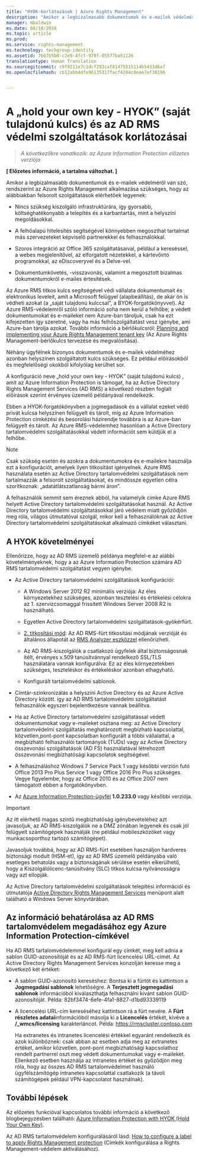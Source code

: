 ```yaml
---
title: "HYOK-korlátozások | Azure Rights Management"
description: "Amikor a legbizalmasabb dokumentumok és e-mailek védelméről van szó, rendszerint az Azure Rights Management alkalmazása szükséges, hogy az alábbiakban felsorolt szolgáltatások elérhetőek legyenek."
manager: mbaldwin
ms.date: 08/18/2016
ms.topic: article
ms.prod: 
ms.service: rights-management
ms.technology: techgroup-identity
ms.assetid: 7667b5b0-c2e9-4fcf-970f-05577ba51126
translationtype: Human Translation
ms.sourcegitcommit: c9f9211e7c1dcf293caf81475515114b5433d6a7
ms.openlocfilehash: cb12abb4dfe96135317facf4284c0eae7ef38196


---
```


# A „hold your own key - HYOK” (saját tulajdonú kulcs) és az AD RMS védelmi szolgáltatások korlátozásai

>*A következőkre vonatkozik: az Azure Information Protection előzetes verziója*

**[ Előzetes információ, a tartalma változhat. ]**

Amikor a legbizalmasabb dokumentumok és e-mailek védelméről van szó, rendszerint az Azure Rights Management alkalmazása szükséges, hogy az alábbiakban felsorolt szolgáltatások elérhetőek legyenek:

- Nincs szükség kiszolgáló infrastruktúrára, így gyorsabb, költséghatékonyabb a telepítés és a karbantartás, mint a helyszíni megoldásokkal.

- A felhőalapú hitelesítés segítségével könnyebben megoszthat tartalmat más szervezeteket képviselő partnerekkel és felhasználókkal.

- Szoros integráció az Office 365 szolgáltatásaival, például a kereséssel, a webes megjelenítővel, az elforgatott nézetekkel, a kártevőirtó programokkal, az eDiscoveryvel és a Delve-vel.

- Dokumentumkövetés, -visszavonás, valamint a megosztott bizalmas dokumentumokról e-mailes értesítések.

Az Azure RMS titkos kulcs segítségével védi vállalata dokumentumait és elektronikus leveleit, amit a Microsoft felügyel (alapbeállítás), de akár ön is védheti azokat (a „saját tulajdonú kulccsal”, a BYOK-forgatókönyvvel). Az Azure RMS-védelemről szóló információ soha nem kerül a felhőbe; a védett dokumentumokat és e-maileket nem Azure-ban tároljuk, csak ha ezt kifejezetten így szeretné, vagy ha más felhőszolgáltatást vesz igénybe, ami Azure-ban tárolja azokat. További információ a bérlőkulcsról: [Planning and implementing your Azure Rights Management tenant key](../plan-design/plan-implement-tenant-key.md) (Az Azure Rights Management-bérlőkulcs tervezése és megvalósítása). 

Néhány ügyfélnek bizonyos dokumentumok és e-mailek védelméhez azonban helyszínen szolgáltatott kulcs szükséges. Ez például előírásokból és megfelelőségi okokból kifolyólag kerülhet sor. 

A konfiguráció neve „hold your own key - HYOK” (saját tulajdonú kulcs) , amit az Azure Information Protection is támogat, ha az Active Directory Rights Management Services (AD RMS) a következő részben foglalt előírások szerint érvényes üzemelő példányával rendelkezik. 

Ebben a HYOK-forgatókönyvben a jogmegadások és a vállalat ezeket védő privát kulcsa helyszínen felügyelt és tárolt, míg az Azure Information Protection címkézési és besorolási házirendje továbbra is az Azure-ban felügyelt és tárolt. Az Azure RMS-védelemhez hasonlóan a Active Directory tartalomvédelmi szolgáltatásokkal védett információt sem küldjük el a felhőbe.

> [!NOTE]
> Csak szükség esetén és azokra a dokumentumokra és e-mailekre használja ezt a konfigurációt, amelyek ilyen titkosítást igényelnek. Azure RMS használata esetén az Active Directory tartalomvédelmi szolgáltatások nem tartalmazzák a felsorolt szolgáltatásokat, és mindössze egyetlen célra szorítkoznak: „adatátlátszatlanság bármi áron”.

A felhasználók semmit sem éreznek abból, ha valamelyik címke Azure RMS helyett Active Directory tartalomvédelmi szolgáltatásokat használ. Az Active Directory tartalomvédelmi szolgáltatásokkal járó védelem miatt győződjön meg róla, világos útmutatóval szolgál, mikor kell a felhasználóknak az Active Directory tartalomvédelmi szolgáltatásokat alkalmazó címkéket választani.

## A HYOK követelményei

Ellenőrizze, hogy az AD RMS üzemelő példánya megfelel-e az alábbi követelményeknek, hogy a az Azure Information Protection számára AD RMS tartalomvédelmi szolgáltatást vegyen igénybe.

- Az Active Directory tartalomvédelmi szolgáltatások konfigurációi:
    
    - A Windows Server 2012 R2 minimális verziója: Az éles környezetekhez szükséges, azonban tesztelési és értékelési célokra az 1. szervizcsomaggal frissített Windows Server 2008 R2 is használható.
    
    - Egyetlen Active Directory tartalomvédelmi szolgáltatások-gyökérfürt.
    
    - [2. titkosítási mód](https://technet.microsoft.com/library/hh867439.aspx): Az AD RMS-fürt titkosítási módjának verzióját és általános állapotát az [RMS Analyzer eszközzel](https://www.microsoft.com/en-us/download/details.aspx?id=46437) ellenőrizheti.   
    
    - Az AD RMS-kiszolgálók a csatlakozó ügyfelek által biztonságosnak ítélt, érvényes x.509 tanúsítvánnyal rendelkező SSL/TLS használatára vannak konfigurálva: Ez az éles környezetekben szükséges, teszteléskor és értékeléskor azonban elhagyható.
    
    - Konfigurált tartalomvédelmi sablonok.

- Címtár-szinkronizálás a helyszíni Active Directory és az Azure Active Directory között. így az AD RMS tartalomvédelmi szolgáltatást felhasználók egyszeri bejelentkezésre vannak beállítva.

- Ha az Active Directory tartalomvédelmi szolgáltatással védett dokumentumokat vagy e-maileket osztana meg: az Active Directory tartalomvédelmi szolgáltatás meghatározott megbízható kapcsolattal, közvetlen,pont-pont kapcsolatban konfigurált a többi vállalattal, a megbízható felhasználói tartományok (TUDs) vagy az Active Directory összevonási szolgáltatások (AD FS) használatával létrehozott összevonási megbízhatósági kapcsolatok segítségével.

- A felhasználáshoz Windows 7 Service Pack 1 vagy későbbi verzión futó Office 2013 Pro Plus Service 1 vagy Office 2016 Pro Plus szükséges. Vegye figyelembe, hogy az Office 2010 és az Office 2007 nem támogatott ebben a forgatókönyvben.

- Az [Azure Information Protection-ügyfél](info-protect-client.md) **1.0.233.0** vagy későbbi verziója.

> [!IMPORTANT]
> Az itt elérhető magas szintű megbízhatóság igénybevételéhez azt javasoljuk, az AD RMS-kiszolgálók ne a DMZ zónában legyenek és csak jól felügyelt számítógépek használják (ne például mobileszközöket vagy munkacsoporthoz tartozó számítógépet). 
> 
> Javasoljuk továbbá, hogy az AD RMS-fürt esetében használjon hardveres biztonsági modult (HSM-et), így az AD RMS üzemelő példányába való esetleges behatolás vagy a biztonságának sérülése esetén elkerülhető, hogy a Kiszolgálólicenc-tanúsítvány (SLC) titkos kulcsa nyilvánosságra vagy azt ellopják. 

Az Active Directory tartalomvédelmi szolgáltatások telepítési információi és útmutatója [Active Directory Rights Management Services](https://technet.microsoft.com/library/hh831364.aspx) menüpont alatt található a Windows Server könyvtárában. 


## Az információ behatárolása az AD RMS tartalomvédelem megadásához egy Azure Information Protection-címkével

Ha AD RMS tartalomvédelemmel konfigurál egy címkét, meg kell adnia a sablon GUID-azonosítóját és az AD RMS-fürt licencelési URL-címét. Az Active Directory Rights Management Services konzolján keresse meg a következő két értéket:

- A sablon GUID-azonosító kereséshez: Bontsa ki a fürtöt és kattintson a **Jogmegadási sablonok** lehetőségre. A **Terjesztett jogmegadási sablonok** információból kiválaszthatja felhasználni kívánt sablon GUID-azonosítóját. Példa: 82bf3474-6efe-4fa1-8827-d1bd93339119

- A licencelési URL-cím kereséséhez kattintson rá a fürt nevére. A **Fürt részletes adatai**információból másolja ki a **Licencelés** értékét, kivéve a **/_wmcs/licensing** karakterláncot. Példa: https://rmscluster.contoso.com 
    
    Ha extranetes és intranetes licencelési értékkel egyaránt rendelkezik és azok különböznek: csak abban az esetben adja meg az extranetes értéket, amikor közvetlen, pont-pont megbízhatósági kapcsolathoz rendelt partnerrel oszt meg védett dokumentumokat vagy e-maileket. Ellenkező esetben használja az intranetes értéket és győződjön meg róla, hogy az összes AD RMS tartalomvédelmet használó ügyfélszámítógép intranetes kapcsolattal csatlakozik (a távoli számítógépek például VPN-kapcsolatot használnak).

## További lépések

Az előzetes funkcióval kapcsolatos további információ a következő blogbejegyzésben található: [Azure Information Protection with HYOK (Hold Your Own Key)](https://blogs.technet.microsoft.com/enterprisemobility/2016/08/10/azure-information-protection-with-hyok-hold-your-own-key/).

Az AD RMS tartalomvédelem konfigurálásáról lásd: [How to configure a label to apply Rights Management protection](configure-policy-protection.md) (Címkék konfigurálása a Rights Management-védelem aktiválásához). 



<!--HONumber=Aug16_HO4-->


